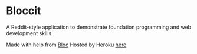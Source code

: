 # Bloccit

A Reddit-style application to demonstrate foundation programming and web development skills.

Made with help from [Bloc](http://bloc.io)
Hosted by Heroku [here](http://sheltered-forest-8124.herokuapp.com/)